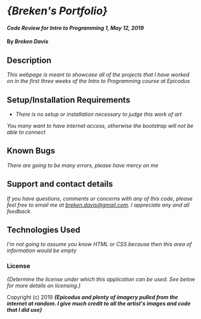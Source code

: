 # _{Breken's Portfolio}_

#### _Code Review for Intro to Programming 1, May 12, 2019_

#### By _**Breken Davis**_

## Description

_This webpage is meant to showcase all of the projects that I have worked on in the first three weeks of the Intro to Programming course at Epicodus_

## Setup/Installation Requirements

* _There is no setup or installation necessary to judge this work of art_

_You many want to have internet access, otherwise the bootstrap will not be able to connect_

## Known Bugs

_There are going to be many errors, please have mercy on me_

## Support and contact details

_If you have questions, comments or concerns with any of this code, please feel free to email me at breken.davis@gmail.com. I appreciate any and all feedback._

## Technologies Used

_I'm not going to assume you know HTML or CSS because then this area of information would be empty_

### License

*{Determine the license under which this application can be used.  See below for more details on licensing.}*

Copyright (c) 2019 **_{Epicodus and plenty of imagery pulled from the internet at random. I give much credit to all the artist's images and code that I did use}_**
